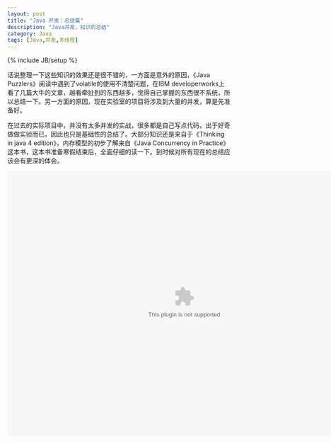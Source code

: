 ```yaml
---
layout: post
title: "Java 并发：总结篇"
description: "Java并发，知识的总结"
category: Java
tags: [Java,并发,多线程]
---
```

{% include JB/setup %}

话说整理一下这些知识的效果还是很不错的，一方面是意外的原因，《Java Puzzlers》阅读中遇到了volatile的使用不清楚问题，在IBM developerworks上看了几篇大牛的文章，越看牵扯到的东西越多，觉得自己掌握的东西很不系统，所以总结一下。另一方面的原因，现在实验室的项目将涉及到大量的并发，算是先准备好。

在过去的实际项目中，并没有太多并发的实战，很多都是自己写点代码，出于好奇做做实验而已，因此也只是基础性的总结了。大部分知识还是来自于《Thinking in java 4 edition》，内存模型的初步了解来自《Java Concurrency in Practice》这本书，这本书准备寒假结束后，全面仔细的读一下。到时候对所有现在的总结应该会有更深的体会。

<embed src="/assets/vodeos/Java并发.swf" width="800" height="600"></embed>